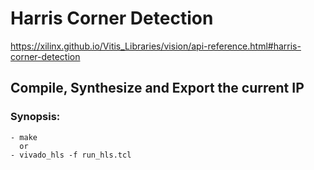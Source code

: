 # Harris Corner Detection

https://xilinx.github.io/Vitis_Libraries/vision/api-reference.html#harris-corner-detection

## **Compile, Synthesize and Export the current IP**

### Synopsis:
    - make
      or
    - vivado_hls -f run_hls.tcl
    
